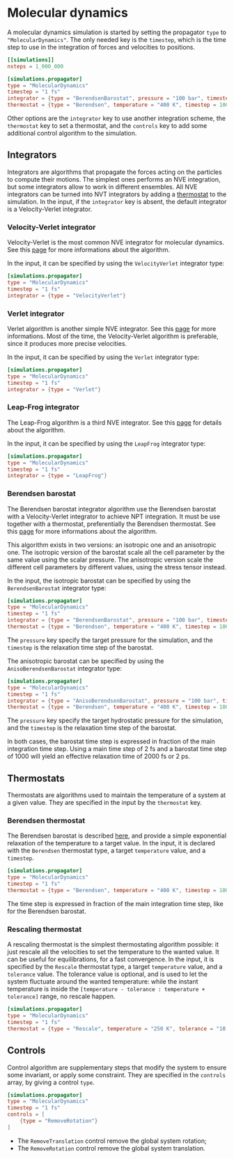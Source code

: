 # Molecular dynamics

A molecular dynamics simulation is started by setting the propagator `type` to
`"MolecularDynamics"`. The only needed key is the `timestep`, which is the
time step to use in the integration of forces and velocities to positions.

```toml
[[simulations]]
nsteps = 1_000_000

[simulations.propagator]
type = "MolecularDynamics"
timestep = "1 fs"
integrator = {type = "BerendsenBarostat", pressure = "100 bar", timestep = 1000}
thermostat = {type = "Berendsen", temperature = "400 K", timestep = 100}
```

Other options are the `integrator` key to use another integration scheme, the
`thermostat` key to set a thermostat, and the `controls` key to add some
additional control algorithm to the simulation.

## Integrators

Integrators are algorithms that propagate the forces acting on the particles to
compute their motions. The simplest ones performs an NVE integration, but some
integrators allow to work in different ensembles. All NVE integrators can be
turned into NVT integrators by adding a [thermostat](input/md.html#Thermostats)
to the simulation. In the input, if the `integrator` key is absent, the default
integrator is a Velocity-Verlet integrator.

### Velocity-Verlet integrator

Velocity-Verlet is the most common NVE integrator for molecular dynamics. See
this [page][VelocityVerlet] for more informations about the algorithm.

In the input, it can be specified by using the `VelocityVerlet` integrator type:

```toml
[simulations.propagator]
type = "MolecularDynamics"
timestep = "1 fs"
integrator = {type = "VelocityVerlet"}
```

[VelocityVerlet]: https://en.wikipedia.org/wiki/Verlet_integration#Velocity_Verlet

### Verlet integrator

Verlet algorithm is another simple NVE integrator. See this [page][Verlet] for
more informations. Most of the time, the Velocity-Verlet algorithm is
preferable, since it produces more precise velocities.

In the input, it can be specified by using the `Verlet` integrator type:

```toml
[simulations.propagator]
type = "MolecularDynamics"
timestep = "1 fs"
integrator = {type = "Verlet"}
```

[Verlet]: https://en.wikipedia.org/wiki/Verlet_integration#Basic_St.C3.B6rmer.E2.80.93Verlet

### Leap-Frog integrator

The Leap-Frog algorithm is a third NVE integrator. See this [page][LeapFrog] for
details about the algorithm.

In the input, it can be specified by using the `LeapFrog` integrator type:

```toml
[simulations.propagator]
type = "MolecularDynamics"
timestep = "1 fs"
integrator = {type = "LeapFrog"}
```

[LeapFrog]: https://en.wikipedia.org/wiki/Leapfrog_integration

### Berendsen barostat

The Berendsen barostat integrator algorithm use the Berendsen barostat with a
Velocity-Verlet integrator to achieve NPT integration. It must be use together
with a thermostat, preferentially the Berendsen thermostat. See this
[page][BerendsenBarostat] for more informations about the algorithm.

This algorithm exists in two versions: an isotropic one and an anisotropic one.
The isotropic version of the barostat scale all the cell parameter by the same
value using the scalar pressure. The anisotropic version scale the different
cell parameters by different values, using the stress tensor instead.

In the input, the isotropic barostat can be specified by using the
`BerendsenBarostat` integrator type:

```toml
[simulations.propagator]
type = "MolecularDynamics"
timestep = "1 fs"
integrator = {type = "BerendsenBarostat", pressure = "100 bar", timestep = 1000}
thermostat = {type = "Berendsen", temperature = "400 K", timestep = 100}
```

The `pressure` key specify the target pressure for the simulation, and the
`timestep` is the relaxation time step of the barostat.

The anisotropic barostat can be specified by using the `AnisoBerendsenBarostat`
integrator type:

```toml
[simulations.propagator]
type = "MolecularDynamics"
timestep = "1 fs"
integrator = {type = "AnisoBerendsenBarostat", pressure = "100 bar", timestep = 1000}
thermostat = {type = "Berendsen", temperature = "400 K", timestep = 100}
```

The `pressure` key specify the target hydrostatic pressure for the simulation,
and the `timestep` is the relaxation time step of the barostat.

In both cases, the barostat time step is expressed in fraction of the main
integration time step. Using a main time step of 2 fs and a barostat time step
of 1000 will yield an effective relaxation time of 2000 fs or 2 ps.

[BerendsenBarostat]: http://www.sklogwiki.org/SklogWiki/index.php/Berendsen_barostat

## Thermostats

Thermostats are algorithms used to maintain the temperature of a system at a
given value. They are specified in the input by the `thermostat` key.

### Berendsen thermostat

The Berendsen barostat is described [here][BerendsenThermostat], and provide a
simple exponential relaxation of the temperature to a target value. In the
input, it is declared with the `Berendsen` thermostat type, a target
`temperature` value, and a `timestep`.

```toml
[simulations.propagator]
type = "MolecularDynamics"
timestep = "1 fs"
thermostat = {type = "Berendsen", temperature = "400 K", timestep = 100}
```

The time step is expressed in fraction of the main integration time step, like
for the Berendsen barostat.

[BerendsenThermostat]: http://www.sklogwiki.org/SklogWiki/index.php/Berendsen_thermostat

### Rescaling thermostat

A rescaling thermostat is the simplest thermostating algorithm possible: it just
rescale all the velocities to set the temperature to the wanted value. It can be
useful for equilibrations, for a fast convergence. In the input, it is specified
by the `Rescale` thermostat type, a target `temperature` value, and a
`tolerance` value. The tolerance value is optional, and is used to let the
system fluctuate around the wanted temperature: while the instant temperature is
inside the `[temperature - tolerance : temperature + tolerance]` range, no
rescale happen.

```toml
[simulations.propagator]
type = "MolecularDynamics"
timestep = "1 fs"
thermostat = {type = "Rescale", temperature = "250 K", tolerance = "10 K"}
```

## Controls

Control algorithm are supplementary steps that modify the system to ensure some
invariant, or apply some constraint. They are specified in the `controls` array,
by giving a control `type`.

```toml
[simulations.propagator]
type = "MolecularDynamics"
timestep = "1 fs"
controls = [
    {type = "RemoveRotation"}
]
```

- The `RemoveTranslation` control remove the global system rotation;
- The `RemoveRotation` control remove the global system translation.
